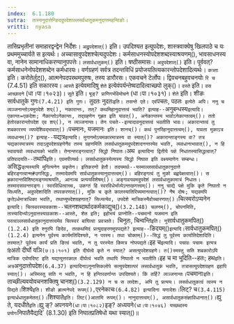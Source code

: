 ```yaml
---
index:  6.1.180
sutra:  तास्यनुदात्तेन्ङिददुपदेशाल्लसर्वधातुकमनुदात्तमहन्विङोः।
vritti:  nyasa
---
```


तासिप्रभृतीनां समाहारद्वन्द्वेन निर्देशः। `अद्रुपदेशात्()` इति। उपदिश्यत इत्युपदेशः, शास्त्रवाक्येषु खिलपाठे च यः प्रथममुच्चार्यते स इत्यर्थः। अच्चासावुपदेशश्चेत्यदुपदेशः। कर्मसाधनस्योपदेशशब्दस्याश्रयणम्(), भावसाधनस्य वा, नानेन सामानाधिकरण्यानुपपत्तेः। `लसार्वधातुकम्()` इति। षष्ठीसमासः। `अदुपदेशात्()` इति। पूर्ववत्? कर्मसाधनेनोपदेशशब्देन कर्मधारयः। वर्णग्रहणं सर्वत्र तदन्तविधिं प्रयोजयतित्यकारन्तोपदेशादित्यर्थः। `कत्र्ता` इति। करोतेर्लुट्(), आत्मनेपदपरथमपुरुषः, तस्य डारौरसः। एकवचने टेर्लोपः। द्विवचनबहुवचनयोः `रि च` (7.4.51) इति सकारस्य। 
`आस्ते` इत्येवमादिषु `शेते` इत्येवंपर्यन्तेष्वदादित्वाच्छपो लुक्()। `वस्ते` इति। `वस आच्छादने` (धा।पा।१०२३)। 
`सूते` इति। `षूङ्? प्राणिगर्भविमोचने` (धा।पा।१०३१)। `शेते` इति। शीङः सार्वधातुके गुणः` (7.4.21) इति गुणः। 
`तुदतः नुदतः` इति। तसन्ते एते। एवं `पचतः, पठतः` इत्येते अपि। ननु च व्यञ्जनान्तोऽयमुपदेशे शप्(), नकारान्तः, तत्? कथमिहानुदात्तत्वं भवति? इत्याह--`अनुबन्धस्य` इत्यादि। एकान्तः=एकदेशः; नैकान्तोऽनेकान्तः, तद्ग्रहणेन गृह्रत इति यावत्(), अनेकान्तस्य भावोऽनेकान्तत्वम्()। ततो हेतोरकारान्तोपदेश एव शप्(), न व्यञ्जनान्तः। तेन पचते--इत्यादावनुदात्तत्वं भवतीति भावः। अकारान्तत्वं तु शबकारस्य व्यपदेशिवद्भावात्()। `पचमानः, यजमानः` इति। शानच्()। कथं पुनरिहानुदात्तत्वम्(), यावता मुकाऽत्र व्यवधानम्()? इत्याह--`यद्यत्र` इत्यादि। मुगागमोऽयमकारमात्रस्य वा स्यात्()? अकारान्ताङ्गस्य वा? तत्र यद्यकारमात्रस्य तदाऽदुपदेशग्रहणेनैव तस्य ग्रहणमिति लसर्वधातुकमदुपदेशादनन्तरमेव भवति, व्यवधानाभावात्(), न हि स्वावयवो व्यवधायको भवति। तेनान्तरङ्गत्वात्? सिद्धो निघातः। `अथ` इत्यादिना द्वितीये पक्षे निधातस्यासिद्धत्वात्? प्रतिपादयति--`तथापि` इति। एवमपीत्यर्थः। लसर्वधातुकस्येत्यस्य सिद्धो निघात इति वक्ष्यमाणेन सम्बन्धः। `असिद्धः` इत्यस्यापि मुगित्यनेन प्रकृतेन। इतिकरणो हेतौ। तदयमर्थः--यस्माल्लसार्वधातुकानुदात्ते बहिरङ्गत्वान्म#उगसिद्धः, तस्मादेवमपि सार्वधातुकस्यानुदात्तत्वम्()। बहिरङ्गत्वं तु मुको बह्वपेक्षत्वात्()। स ह्रकारान्तविशिष्टमङ्गमाश्रयति, आनञ्च प्रत्ययविशेषम्()। अङ्गावयवमदुपदेशं लसार्वधातुकामात्रं निधातः। तस्मादसावन्तरङ्गः। स्वरविधित्वाच्च, उकग्तं हि स्वरविधेर्भाव्येऽन्तरह्गत्त्वम्()। ननु चाद्ये पक्षे मुकि कृते निघातो न सिध्यति, अदुपदेशादिति तपरकरणात्(), मुकि च कृते कालस्यातिरिच्यमानत्वात्()? नैष दोषः; यद्यवमपि कृतेऽर्धमात्राधिका भवति, तथाप्युपदेशग्रहणात्? सिध्यत्येव, उपदेशे मात्रिकस्यैवोच्चारणात्()। `चित्स्वरोऽप्यनेन` इत्यादि। चित्स्वरस्यावकाशः--`चलनशब्दार्थादकर्मकाद्युच्()` (3.2.148) चलनम्(), चोपनमिति, तास्यादिभ्योऽनुदात्तस्यावकाशः--आस्ते, शेत इति; इहोभयं प्राप्नोति--पचमानो यजमान इति परत्वाल्लसार्वधातुकानुदात्तत्वमेव चित्स्वरं बाघित्वा प्रवत्र्तते। 
`चिनुतः, चिन्वन्ति` इति। नु `सार्वधातुकमपित्()` (1.2.4) इति श्नुरपि ङिदेव, तत्कथमिदं प्रत्युदाहरणमुपपद्यते? इत्याह--`ङिदयम्()` इत्यादि। `सार्वधातुकमपित्()` (1.2.4) इत्यनेन पूर्वस्य कार्यमतिदिश्यते, न परस्य। तथा चोक्तम्()--सिद्धं तु पूर्वस्य कार्यातिदेशादिति। तस्मात्? पूर्वस्य कार्यं प्रति ङित्वं भवति, न तु परस्येत किमत्र नोपपद्यते। `इह च` इत्यादि। पचावः पचामः इत्यत्र हि `अतो दीर्घो यञि` (७।३।१०१) इति दीर्घत्वे कृते न स्यात्? असत्युपदेशग्रहणे। त()स्मस्तु सति शबकारोऽपि मात्रिक एवोपदिष्ट इति यद्यप्युत्तरकाल दीर्घत्वं भवति तथापि निघातो न भवतीति। `इह च मा भूदिति--हतः; हथ` इति। अत्र `अनुदात्तोपदेश` (6.4.37) इत्यादिनाऽनुनासिकलोपे सत्युपदेशात्परं लसार्वधातुकं भवति, तत्रासत्युपदेशग्रहण इहापि स्यात्()। अस्मिस्तु सति न भवति, न हि हन्तिरवर्णान्त उपदिश्यते। किं तर्हि? व्यञ्जनान्तः। `पचमानाः` इति। `ताच्छील्यवयोवचनशक्तिषु चानश्()` (3.2.129) न च स लादेशः, अपि तु प्रत्ययः। लसर्वधातुकत्वं त्वस्य न विद्यते। `शिश्ये` इति। शीङो ह्रात्मनेपदे रूपम्(), `एरनेकाचः` (6.4.82) इत्यादिना यणादेशः। `लिट्? च` (3.4.115) इत्यार्धधातुकमेतत्()। `शिश्याते` इति। लिट()आतामि रूपम्()। नानुदात्तत्वम्(), असार्वधातुकसंज्ञाविधानात्()। `ह्यु ते, यदधीते` इति। `ह्यु ङ्? अपनयने` (धा।पा।१०८२) `इङ्? अध्ययने` (धा।पा।१०४६) यच्छब्दस्य प्रयोगः `निपातैयैद्यदि` (8.1.30) इति निघातप्रतिषेधो यथा स्यात्()॥
